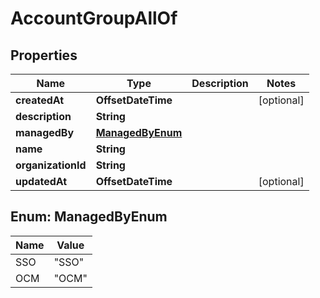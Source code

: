 

# AccountGroupAllOf


## Properties

Name | Type | Description | Notes
------------ | ------------- | ------------- | -------------
**createdAt** | **OffsetDateTime** |  |  [optional]
**description** | **String** |  | 
**managedBy** | [**ManagedByEnum**](#ManagedByEnum) |  | 
**name** | **String** |  | 
**organizationId** | **String** |  | 
**updatedAt** | **OffsetDateTime** |  |  [optional]



## Enum: ManagedByEnum

Name | Value
---- | -----
SSO | &quot;SSO&quot;
OCM | &quot;OCM&quot;



